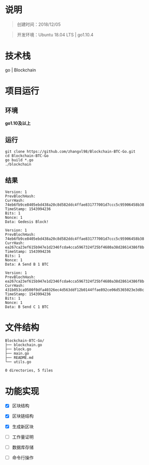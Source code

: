 # 说明

> 创建时间：2018/12/05

> 开发环境：Ubuntu 18.04 LTS | go1.10.4

# 技术栈

go | Blockchain

# 项目运行

## 环境

**go1.10及以上**

## 运行

```
git clone https://github.com/zhangxl98/Blockchain-BTC-Go.git
cd Blockchain-BTC-Go
go build *.go
./blockchain
```

## 结果

```
Version: 1
PrevBlochHash: 
CurrHash: 74eb6fb9ce8405ebd438a20c8d582ddc4ffae831777001d7ccc5c95906458b38
TimeStamp: 1543994236
Bits: 1
Nonce: 1
Data: Gedesis Block!

Version: 1
PrevBlochHash: 74eb6fb9ce8405ebd438a20c8d582ddc4ffae831777001d7ccc5c95906458b38
CurrHash: ea267ca23ef615b947e1d2346fcda4cca5967324f25bf4680a38d28614386f8b
TimeStamp: 1543994236
Bits: 1
Nonce: 1
Data: A Send B 1 BTC

Version: 1
PrevBlochHash: ea267ca23ef615b947e1d2346fcda4cca5967324f25bf4680a38d28614386f8b
CurrHash: 431b053ca9500f0dfa40326ec4d563ddf12b0144ffae892ce06d5365023e3d8c
TimeStamp: 1543994236
Bits: 1
Nonce: 1
Data: B Send C 1 BTC
```



# 文件结构

```
Blockchain-BTC-Go/
├── blockchain.go
├── block.go
├── main.go
├── README.md
└── utils.go

0 directories, 5 files
```



# 功能实现

- [x] 区块结构
- [x] 区块链结构
- [x] 生成新区块
- [ ] 工作量证明
- [ ] 数据库存储
- [ ] 命令行操作

